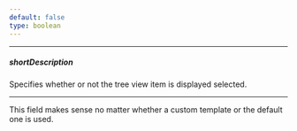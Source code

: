 ```yaml
---
default: false
type: boolean
---
```

---
##### shortDescription
Specifies whether or not the tree view item is displayed selected.

---
This field makes sense no matter whether a custom template or the default one is used.